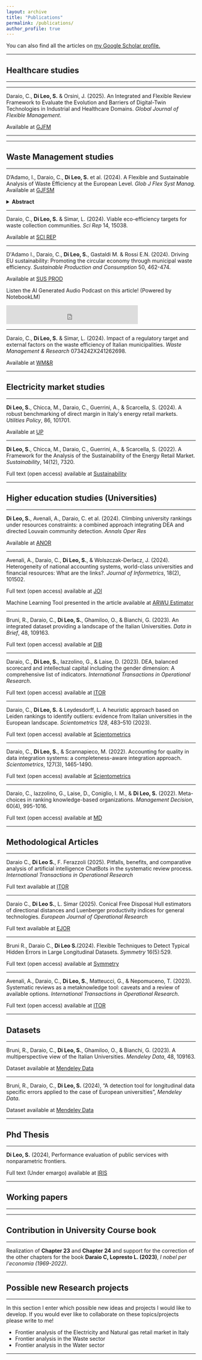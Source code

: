 ```yaml
---
layout: archive
title: "Publications"
permalink: /publications/
author_profile: true
---
```

<script type='text/javascript' src='https://d1bxh8uas1mnw7.cloudfront.net/assets/embed.js'></script>

You can also find all the articles on <u><a href="https://scholar.google.com/citations?user=uXEtOBsAAAAJ&hl=it">my Google Scholar profile</a>.</u>


_________________

## Healthcare studies

_________________

------------------------------------------------------------------
Daraio, C., **Di Leo, S.** & Orsini, J. (2025). An Integrated and Flexible Review Framework to Evaluate the Evolution and Barriers of Digital-Twin Technologies in Industrial and Healthcare Domains. <i> Global Journal of Flexible Management</i>. 

Available at <a href="https://doi.org/10.1007/s40171-025-00447-x"> GJFM </a> 
<div class='altmetric-embed' data-badge-type='donut' data-doi="10.1007/s40171-025-00447-x"></div>

------------------------------------------------------------------
_________________

## Waste Management studies

_________________


D’Adamo, I., Daraio, C., **Di Leo, S.** et al. (2024). A Flexible and Sustainable Analysis of Waste Efficiency at the European Level. <i> Glob J Flex Syst Manag. </i>  
Available at <a href="https://doi.org/10.1007/s40171-024-00416-w"> GJFSM </a> 
<details>
  <summary><b>Abstract</b></summary>
  <p style="text-align: justify">This paper analyses the waste management efficiency of European Union countries using a flexible nonparametric methodology known as directional data envelopment analysis (DEA). The study evaluates performance at the macro (country) level, considering waste generated as input, landfilled and incinerated waste as bad output and recycled waste as output. The analysis incorporates the heterogeneity and specificities of each country, with respect to social and economic sustainability, establishing specific and realistic targets for each country to achieve efficiency. The research introduces a flexible and innovative method for assessing waste management efficiency and provides new empirical evidence on European waste management, considering economic and social sustainability. The results reveal a significant disparity among European countries in both waste generation and waste recycling. Countries are categorised into five groups according to their level of efficiency, and Central European nations are observed to exhibit generally better performance. A pragmatic approach, based on clear collaboration among countries, could optimise the unique waste management characteristics of individual nations to enhance the overall efficiency of the European waste management system, contributing to a circular economy and sustainable development.</p>
</details>

<div class='altmetric-embed' data-badge-type='donut' data-doi="10.1007/s40171-024-00416-w"></div>

------------------------------------------------------------------
Daraio, C., **Di Leo, S.** & Simar, L. (2024). Viable eco-efficiency targets for waste collection communities. <i> Sci Rep</i> 14, 15038. 

Available at <a href="https://doi.org/10.1038/s41598-024-66077-y "> SCI REP </a> 
<div class='altmetric-embed' data-badge-type='donut' data-doi="10.1038/s41598-024-66077-y "></div>

------------------------------------------------------------------

D'Adamo I., Daraio, C., **Di Leo, S.**, Gastaldi M. & Rossi E.N. (2024). Driving EU sustainability: Promoting the circular economy through municipal waste efficiency. <i> Sustainable Production and Consumption</i> 50, 462-474. 

Available at <a href="https://doi.org/10.1016/j.spc.2024.08.022"> SUS PROD </a>

Listen the AI Generated Audio Podcast on this article! (Powered by NotebookLM)
<iframe src="https://drive.google.com/file/d/1h34luzGzHLTJqxj_oKUJ_uksX_A7JFD3/preview" width="350" height="50" style="border: none;"></iframe>

<div class='altmetric-embed' data-badge-type='donut' data-doi="10.1016/j.spc.2024.08.022"></div>

------------------------------------------------------------------

Daraio, C., **Di Leo, S.** & Simar, L. (2024).  Impact of a regulatory target and external factors on the waste efficiency of Italian municipalities. <i> Waste Management & Research</i> 0734242X241262698. 

Available at <a href="https://doi.org/10.1177/0734242X241262698"> WM&R </a>
<div class='altmetric-embed' data-badge-type='donut' data-doi="10.1177/0734242X241262698"></div>


_________________

## Electricity market studies

_________________


**Di Leo, S.**, Chicca, M., Daraio, C., Guerrini, A., & Scarcella, S. (2024).  A robust benchmarking of direct margin in Italy's energy retail markets. <i> Utilities Policy</i>,  86, 101701. 

Available at <a href="https://doi.org/10.1016/j.jup.2023.101701"> UP </a>
<div class='altmetric-embed' data-badge-type='donut' data-doi="10.1016/j.jup.2023.101701"></div>

_________________
**Di Leo, S.**, Chicca, M., Daraio, C., Guerrini, A., & Scarcella, S. (2022). A Framework for the Analysis of the Sustainability of the Energy Retail Market.<i> Sustainability</i>, 14(12), 7320.

Full text (open access) available at <a href="https://doi.org/10.3390/su14127320"> Sustainability </a>
<div class='altmetric-embed' data-badge-type='donut' data-doi="10.3390/su14127320"></div>

_________________

## Higher education studies (Universities)
_________________

**Di Leo, S.**, Avenali, A., Daraio, C. et al. (2024). Climbing university rankings under resources constraints: a combined approach integrating DEA and directed Louvain community detection. <i> Annals Oper Res </i>  

Available at <a href="https://doi.org/10.1007/s10479-024-06219-7"> ANOR </a>
<div class='altmetric-embed' data-badge-type='donut' data-doi="10.1007/s10479-024-06219-7"></div>


_________________
Avenali, A., Daraio, C., **Di Leo, S.**, & Wolszczak-Derlacz, J. (2024). Heterogeneity of national accounting systems, world-class universities and financial resources: What are the links?.<i> Journal of Informetrics</i>, 18(2), 101502.

Full text (open access) available at <a href="https://doi.org/10.1016/j.joi.2024.101502"> JOI </a>
<div class='altmetric-embed' data-badge-type='donut' data-doi="10.1016/j.joi.2024.101502"></div>

Machine Learning Tool presented in the article available at <a href="https://simonedileo.shinyapps.io/ARWU_League_Estimator/"> ARWU Estimator </a>

_________________
Bruni, R., Daraio, C., **Di Leo, S.**, Ghamiloo, O., & Bianchi, G. (2023). An integrated dataset providing a landscape of the Italian Universities. <i>Data in Brief</i>, 48, 109163.

Full text (open access) available at <a href="https://doi.org/10.1016/j.dib.2023.109163"> DIB </a>
<div class='altmetric-embed' data-badge-type='donut' data-doi="10.1016/j.dib.2023.109163"></div>

_________________
Daraio, C., **Di Leo, S.**, Iazzolino, G., & Laise, D. (2023). DEA, balanced scorecard and intellectual capital including the gender dimension: A comprehensive list of indicators. <i>International Transactions in Operational Research</i>.

Full text (open access) available at <a href="https://doi.org/10.1111/itor.13293"> ITOR </a>
<div class='altmetric-embed' data-badge-type='donut' data-doi="10.1111/itor.13293"></div>

_________________
Daraio, C., **Di Leo, S.** & Leydesdorff, L. A heuristic approach based on Leiden rankings to identify outliers: evidence from Italian universities in the European landscape. <i>Scientometrics 128</i>, 483–510 (2023). 

Full text (open access) available at <a href="https://doi.org/10.1007/s11192-022-04551-y"> Scientometrics </a>
<div class='altmetric-embed' data-badge-type='donut' data-doi="10.1007/s11192-022-04551-y"></div>

_________________
Daraio, C., **Di Leo, S.**, & Scannapieco, M. (2022). Accounting for quality in data integration systems: a completeness-aware integration approach. <i>Scientometrics</i>, 127(3), 1465-1490.

Full text (open access) available at <a href="https://doi.org/10.1007/s11192-022-04266-0"> Scientometrics </a>
<div class='altmetric-embed' data-badge-type='donut' data-doi="10.1007/s11192-022-04266-0"></div>

_________________

Daraio, C., Iazzolino, G., Laise, D., Coniglio, I. M., & **Di Leo, S.** (2022). Meta-choices in ranking knowledge-based organizations. <i>Management Decision</i>, 60(4), 995-1016.

Full text (open access) available at <a href="https://doi.org/10.1108/MD-01-2021-0069"> MD </a>
<div class='altmetric-embed' data-badge-type='donut' data-doi="10.1108/MD-01-2021-0069"></div>

_________________

## Methodological Articles

_________________

Daraio C., **Di Leo S.**, F. Ferazzoli (2025). Pitfalls, benefits, and comparative analysis of artificial intelligence ChatBots in the systematic review process. <i>International Transactions in Operational Research</i>

Full text available at <a href="https://doi.org/10.1111/itor.70054"> ITOR </a> 

<div class='altmetric-embed' data-badge-type='donut' data-doi="10.1111/itor.70054"></div>

_________________

Daraio C., **Di Leo S.**, L. Simar (2025). Conical Free Disposal Hull estimators of directional distances and Luenberger productivity indices for general technologies. <i>European Journal of Operational Research</i>

Full text available at <a href="https://doi.org/10.1016/j.ejor.2024.12.025"> EJOR </a> 

<div class='altmetric-embed' data-badge-type='donut' data-doi="10.1016/j.ejor.2024.12.025"></div>

_________________

Bruni R., Daraio C., **Di Leo S.**(2024). Flexible Techniques to Detect Typical Hidden Errors in Large Longitudinal Datasets. <i>Symmetry</i> 16(5):529.

Full text (open access) available at <a href="https://doi.org/10.3390/sym16050529"> Symmetry </a> 
<div class='altmetric-embed' data-badge-type='donut' data-doi="10.3390/sym16050529"></div>

_________________

Avenali, A., Daraio, C., **Di Leo, S.**, Matteucci, G., & Nepomuceno, T. (2023). Systematic reviews as a metaknowledge tool: caveats and a review of available options.<i> International Transactions in Operational Research</i>.

Full text (open access) available at <a href="https://doi.org/10.1111/itor.13309"> ITOR </a> 
<div class='altmetric-embed' data-badge-type='donut' data-doi="10.1111/itor.13309"></div>

_________________
## Datasets
_________________
Bruni, R., Daraio, C., **Di Leo, S.**, Ghamiloo, O., & Bianchi, G. (2023). A multiperspective view of the Italian Universities. <i>Mendeley Data</i>, 48, 109163.

Dataset available at <a href="https://doi.org/10.17632/pycv47nk3p"> Mendeley Data </a>
<div class='altmetric-embed' data-badge-type='donut' data-doi="10.17632/pycv47nk3p"></div>

_________________

Bruni, R., Daraio, C., **Di Leo, S.** (2024), “A detection tool for longitudinal data specific errors applied to the case of European universities”, <i>Mendeley Data</i>.

Dataset available at <a href="https://doi.org/10.17632/syyc7t4z54"> Mendeley Data </a>
<div class='altmetric-embed' data-badge-type='donut' data-doi="10.17632/syyc7t4z54"></div>

_________________
## Phd Thesis
_________________

**Di Leo, S.** (2024), Performance evaluation of public services with nonparametric frontiers.

Full text (Under emargo) available at <a href="https://iris.uniroma1.it/handle/11573/1700558"> IRIS </a>

_________________

## Working papers
_________________

_________________

## Contribution in University Course book
_________________

Realization of **Chapter 23** and **Chapter 24** and support for the correction of the other chapters for the book **Daraio C, Lopresto L. (2023)**, <i>I nobel per l'economia (1969-2022)</i>.

_________________


## Possible new Research projects
_________________
In this section I enter which possible new ideas and projects I would like to develop.
If you would ever like to collaborate on these topics/projects please write to me!

- Frontier analysis of the Electricity and Natural gas retail market in Italy
- Frontier analysis in the Waste sector
- Frontier analysis in the Water sector

_________________


<!--{% include base_path %}

{% for post in site.publications reversed %}
  {% include archive-single.html %}
{% endfor %}
-->


